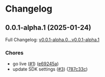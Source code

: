 # Changelog

## 0.0.1-alpha.1 (2025-01-24)

Full Changelog: [v0.0.1-alpha.0...v0.0.1-alpha.1](https://github.com/taamsoftadmin/taam-cloud-node-sdk/compare/v0.0.1-alpha.0...v0.0.1-alpha.1)

### Chores

* go live ([#1](https://github.com/taamsoftadmin/taam-cloud-node-sdk/issues/1)) ([e69245a](https://github.com/taamsoftadmin/taam-cloud-node-sdk/commit/e69245a6d3f912681e8e18a466bacc64995ad6ea))
* update SDK settings ([#3](https://github.com/taamsoftadmin/taam-cloud-node-sdk/issues/3)) ([787c33c](https://github.com/taamsoftadmin/taam-cloud-node-sdk/commit/787c33cb1b17b5e110655eb927476dd824d88521))
